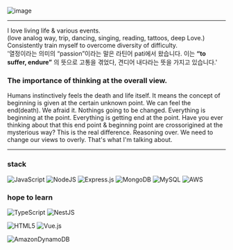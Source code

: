 ![image](https://user-images.githubusercontent.com/63998542/231204601-28d2bf12-0961-4338-94c2-6c8919475d8c.png)

<hr />

I love living life & various events.
<br>
(love analog way, trip, dancing, singing, reading, tattoos, deep Love.)
<br>
Consistently train myself to overcome diversity of difficulty.
<br>
'열정이라는 의미의 “passion”이라는 말은 라틴어 pati에서 왔습니다. 이는 **“to suffer, endure”** 의 뜻으로 고통을 겪었다, 견디어 내다라는 뜻을 가지고 있습니다.'

### The importance of thinking at the overall view. 
Humans instinctively feels the death and life itself. It means the concept of beginning is given at the certain unknown point.
We can feel the end(death). We afraid it. Nothings going to be changed. Everything is beginning at the point. Everything is getting end at the point. Have you ever thinking about that this end point & beginning point are crossorigined at the mysterious way? This is the real difference. Reasoning over. We need to change our views to overly. That's what I'm talking about.

<hr />

### stack
![JavaScript](https://img.shields.io/badge/javascript-%23323330.svg?style=for-the-badge&logo=javascript&logoColor=%23F7DF1E)
![NodeJS](https://img.shields.io/badge/node.js-6DA55F?style=for-the-badge&logo=node.js&logoColor=white)
![Express.js](https://img.shields.io/badge/express.js-%23404d59.svg?style=for-the-badge&logo=express&logoColor=%2361DAFB)
![MongoDB](https://img.shields.io/badge/MongoDB-%234ea94b.svg?style=for-the-badge&logo=mongodb&logoColor=white)
![MySQL](https://img.shields.io/badge/mysql-%2300f.svg?style=for-the-badge&logo=mysql&logoColor=white)
![AWS](https://img.shields.io/badge/AWS-%23FF9900.svg?style=for-the-badge&logo=amazon-aws&logoColor=white)

### hope to learn
![TypeScript](https://img.shields.io/badge/typescript-%23007ACC.svg?style=for-the-badge&logo=typescript&logoColor=white)
![NestJS](https://img.shields.io/badge/nestjs-%23E0234E.svg?style=for-the-badge&logo=nestjs&logoColor=white)

![HTML5](https://img.shields.io/badge/html5-%23E34F26.svg?style=for-the-badge&logo=html5&logoColor=white)
![Vue.js](https://img.shields.io/badge/vuejs-%2335495e.svg?style=for-the-badge&logo=vuedotjs&logoColor=%234FC08D)

![AmazonDynamoDB](https://img.shields.io/badge/Amazon%20DynamoDB-4053D6?style=for-the-badge&logo=Amazon%20DynamoDB&logoColor=white)
